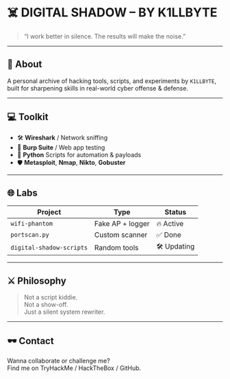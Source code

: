 # ☠️ DIGITAL SHADOW – BY K1LLBYTE

> “I work better in silence. The results will make the noise.”

---

## 🧠 About

A personal archive of hacking tools, scripts, and experiments by `K1LLBYTE`,  
built for sharpening skills in real-world cyber offense & defense.

---

## 💻 Toolkit

- 🛠️ **Wireshark** / Network sniffing
- 🧱 **Burp Suite** / Web app testing
- 🐍 **Python** Scripts for automation & payloads
- 🛡️ **Metasploit**, **Nmap**, **Nikto**, **Gobuster**

---

## 🌐 Labs

| Project | Type | Status |
|--------|------|--------|
| `wifi-phantom` | Fake AP + logger | 🔥 Active |
| `portscan.py` | Custom scanner | ✅ Done |
| `digital-shadow-scripts` | Random tools | 🛠️ Updating |

---

## ⚔️ Philosophy

> Not a script kiddie.  
> Not a show-off.  
> Just a silent system rewriter.

---

## 🕶️ Contact

Wanna collaborate or challenge me?  
Find me on TryHackMe / HackTheBox / GitHub.

